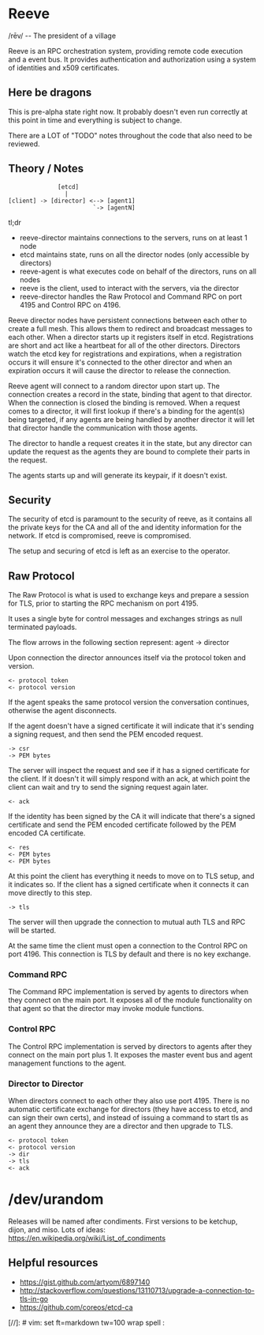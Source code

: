 Reeve
=====

/rēv/ -- The president of a village

Reeve is an RPC orchestration system, providing remote code execution and a event bus.  It provides
authentication and authorization using a system of identities and x509 certificates.


Here be dragons
---------------

This is pre-alpha state right now.  It probably doesn't even run correctly at this point in time and
everything is subject to change.

There are a LOT of "TODO" notes throughout the code that also need to be reviewed.


Theory / Notes
--------------

```
              [etcd]
                |
[client] -> [director] <--> [agent1]
                        `-> [agentN]

```

tl;dr

* reeve-director maintains connections to the servers, runs on at least 1 node
* etcd maintains state, runs on all the director nodes (only accessible by directors)
* reeve-agent is what executes code on behalf of the directors, runs on all nodes
* reeve is the client, used to interact with the servers, via the director
* reeve-director handles the Raw Protocol and Command RPC on port 4195 and Control RPC on 4196.

Reeve director nodes have persistent connections between each other to create a full mesh.  This
allows them to redirect and broadcast messages to each other.  When a director starts up it
registers itself in etcd.  Registrations are short and act like a heartbeat for all of the other
directors.  Directors watch the etcd key for registrations and expirations, when a registration
occurs it will ensure it's connected to the other director and when an expiration occurs it will
cause the director to release the connection.

Reeve agent will connect to a random director upon start up.  The connection creates a record in
the state, binding that agent to that director.  When the connection is closed the binding is
removed.  When a request comes to a director, it will first lookup if there's a binding for the
agent(s) being targeted, if any agents are being handled by another director it will let that
director handle the communication with those agents.

The director to handle a request creates it in the state, but any director can update the request as
the agents they are bound to complete their parts in the request.

The agents starts up and will generate its keypair, if it doesn't exist.  

Security
--------

The security of etcd is paramount to the security of reeve, as it contains all the private keys for
the CA and all of the and identity information for the network.  If etcd is compromised, reeve is
compromised.

The setup and securing of etcd is left as an exercise to the operator.


Raw Protocol
------------

The Raw Protocol is what is used to exchange keys and prepare a session for TLS, prior to starting
the RPC mechanism on port 4195.  

It uses a single byte for control messages and exchanges strings as null terminated payloads.

The flow arrows in the following section represent: agent -> director

Upon connection the director announces itself via the protocol token and version.

```
<- protocol token
<- protocol version
```

If the agent speaks the same protocol version the conversation continues, otherwise the agent
disconnects.

If the agent doesn't have a signed certificate it will indicate that it's sending a signing request,
and then send the PEM encoded request.

```
-> csr
-> PEM bytes
```

The server will inspect the request and see if it has a signed certificate for the client.  If it
doesn't it will simply respond with an ack, at which point the client can wait and try to send the
signing request again later.

```
<- ack
```

If the identity has been signed by the CA it will indicate that there's a signed certificate and
send the PEM encoded certificate followed by the PEM encoded CA certificate.

```
<- res
<- PEM bytes
<- PEM bytes
```

At this point the client has everything it needs to move on to TLS setup, and it indicates so.  If
the client has a signed certificate when it connects it can move directly to this step.

```
-> tls
```

The server will then upgrade the connection to mutual auth TLS and RPC will be started.

At the same time the client must open a connection to the Control RPC on port 4196.   This
connection is TLS by default and there is no key exchange.

### Command RPC

The Command RPC implementation is served by agents to directors when they connect on the main port.
It exposes all of the module functionality on that agent so that the director may invoke module
functions.

### Control RPC

The Control RPC implementation is served by directors to agents after they connect on the main port
plus 1.  It exposes the master event bus and agent management functions to the agent.

### Director to Director

When directors connect to each other they also use port 4195.  There is no automatic certificate
exchange for directors (they have access to etcd, and can sign their own certs), and instead of
issuing a command to start tls as an agent they announce they are a director and then upgrade to
TLS.

```
<- protocol token
<- protocol version
-> dir
-> tls
<- ack
```


/dev/urandom
============

Releases will be named after condiments. First versions to be ketchup, dijon, and miso.
Lots of ideas: https://en.wikipedia.org/wiki/List_of_condiments

Helpful resources
-----------------

* https://gist.github.com/artyom/6897140
* http://stackoverflow.com/questions/13110713/upgrade-a-connection-to-tls-in-go
* https://github.com/coreos/etcd-ca



[//]: # vim: set ft=markdown tw=100 wrap spell :
